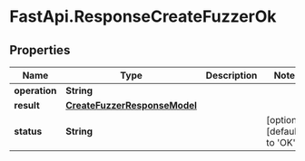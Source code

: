 # FastApi.ResponseCreateFuzzerOk

## Properties

Name | Type | Description | Notes
------------ | ------------- | ------------- | -------------
**operation** | **String** |  | 
**result** | [**CreateFuzzerResponseModel**](CreateFuzzerResponseModel.md) |  | 
**status** | **String** |  | [optional] [default to &#39;OK&#39;]


